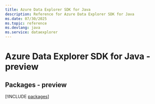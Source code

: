 ```yaml
---
title: Azure Data Explorer SDK for Java
description: Reference for Azure Data Explorer SDK for Java
ms.date: 07/30/2025
ms.topic: reference
ms.devlang: java
ms.service: dataexplorer
---
```

# Azure Data Explorer SDK for Java - preview
## Packages - preview
[!INCLUDE [packages](data-explorer-index.md)]